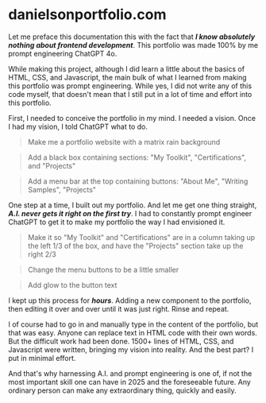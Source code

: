 # danielsonportfolio.com

Let me preface this documentation this with the fact that ***I know absolutely nothing about frontend development***. This portfolio was made 100% by me prompt engineering ChatGPT 4o.

While making this project, although I did learn a little about the basics of HTML, CSS, and Javascript, the main bulk of what I learned from making this portfolio was prompt engineering. While yes, I did not write any of this code myself, that doesn't mean that I still put in a lot of time and effort into this portfolio.

First, I needed to conceive the portfolio in my mind. I needed a vision. Once I had my vision, I told ChatGPT what to do.

> Make me a portfolio website with a matrix rain background

> Add a black box containing sections: "My Toolkit", "Certifications", and "Projects"

> Add a menu bar at the top containing buttons: "About Me", "Writing Samples", "Projects"

One step at a time, I built out my portfolio. And let me get one thing straight, ***A.I. never gets it right on the first try***. I had to constantly prompt engineer ChatGPT to get it to make my portfolio the way I had envisioned it.

> Make it so "My Toolkit" and "Certifications" are in a column taking up the left 1/3 of the box, and have the "Projects" section take up the right 2/3

> Change the menu buttons to be a little smaller

> Add glow to the button text

I kept up this process for ***hours***. Adding a new component to the portfolio, then editing it over and over until it was just right. Rinse and repeat.

I of course had to go in and manually type in the content of the portfolio, but that was easy. Anyone can replace text in HTML code with their own words. But the difficult work had been done. 1500+ lines of HTML, CSS, and Javascript were written, bringing my vision into reality. And the best part? I put in minimal effort.

And that's why harnessing A.I. and prompt engineering is one of, if not the most important skill one can have in 2025 and the foreseeable future. Any ordinary person can make any extraordinary thing, quickly and easily.
